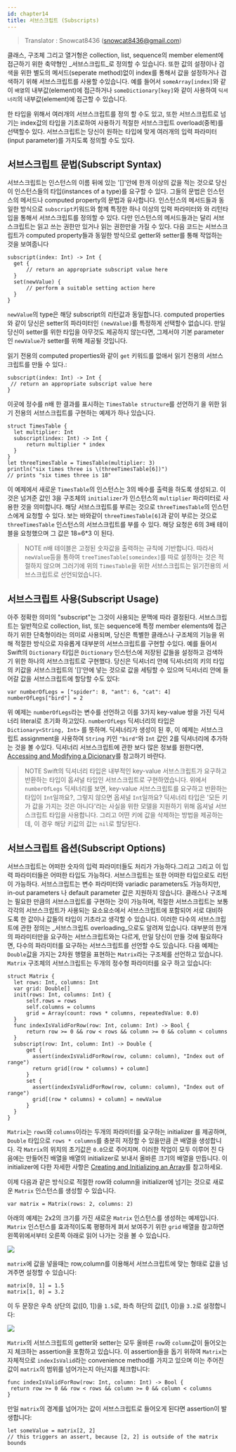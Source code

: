 ```yaml
---
id: chapter14
title: 서브스크립트 (Subscripts)
---
```

> Translator : Snowcat8436 (snowcat8436@gmail.com)

 클래스, 구조체 그리고 열거형은 collection, list, sequence의 member element에 접근하기 위한 축약형인 _서브스크립트_로 정의할 수 있습니다. 또한 값의 설정이나 검색을 위한 별도의 메서드(seperate method)없이 index를 통해서 값을 설정하거나 검색하기 위해 서브스크립트를 사용할 수있습니다. 예를 들어서  `someArray[index]`와 같이 `배열`의 내부값(element)에 접근하거나 `someDictionary[key]`와 같이 사용하여 `딕셔너리`의 내부값(element)에 접근할 수 있습니다.
 
 한 타입을 위해서 여러개의 서브스크립트를 정의 할 수도 있고, 또한 
서브스크립트로 넘기는 index값의 타입을 기초로하여 사용하기 적절한 서브스크립트 overload(중복)를 선택할수 있다. 서브스크립트는 당신이 원하는 타입에 맞게 여러개의 입력 파라미터(input parameter)를 가지도록 정의할 수도 있다.

## 서브스크립트 문법(Subscript Syntax)

서브스크립트는 인스턴스의 이름 뒤에 있는 '[]'안에 한개 이상의 값을 적는 것으로 당신이 인스턴스들의 타입(instances of a type)를 요구할 수 있다. 그들의 문법은 인스턴스의 메서드나 computed property의 문법과 유사합니다.  인스턴스의 메서드들과 동일한 방식으로 `subscript`키워드와 함께 특정한 하나 이상의 입력 파라미터와 와 리턴타입을 통해서 서브스크립트를 정의할 수 있다. 다만 인스턴스의 메서드들과는 달리 서브스크립트는 읽고 쓰는 권한만 있거나 읽는 권한만을 가질 수 있다. 다음 코드는 서브스크립트가 computed property들과 동일한 방식으로 getter와 setter를 통해 작업하는 것을 보여줍니다
```
subscript(index: Int) -> Int {
  get {
	  // return an appropriate subscript value here
  }
  set(newValue) {
	  // perform a suitable setting action here
  }
}
```
`newValue`의 type은 해당 subscript의 리턴값과 동일합니다.
computed properties와 같이 당신은 setter의 파라미터인 `(newValue)`를 특정하게 선택할수 없습니다. 만일 당신이 setter를 위한 타입을 아무것도 제공하지 않는다면, 그제서야 기본 parameter인 `newValue`가 setter를 위해 제공될 것입니다.

읽기 전용의 computed properties와 같이 `get` 키워드를 없애서 읽기 전용의 서브스크립트를 만들 수 있다.:
```
subscript(index: Int) -> Int {
 // return an appropriate subscript value here
}
```
이곳에 정수를 n배 한 결과를 표시하는 `TimesTable structure`를 선언하기 을 위한 읽기 전용의 서브스크립트를 구현하는 예제가 하나 있습니다.
```
struct TimesTable {
  let multiplier: Int
  subscript(index: Int) -> Int {
	  return multiplier * index
  }
}
let threeTimesTable = TimesTable(multiplier: 3)
println("six times three is \(threeTimesTable[6])")
// prints "six times three is 18"
```
이 예제에서 새로운 `TimesTable`의 인스턴스는 3의 배수를 출력을 하도록 생성되고.
이것은 넘겨준 값인 3을 구조체의 `initializer`가 인스턴스의 `multiplier` 파라미터로 사용한 것을 의미합니다. 
해당 서브스크립트를 부르는 것으로 `threeTimesTable`의 인스턴스에게 요청할 수 있다. 보는 바와같이 `threeTimesTable[6]`과 같이 부르는 것으로 `threeTimesTable` 인스턴스의 서브스크립트를 부를 수 있다. 해당 요청은 6의 3배 테이블을 요청했으며 그 값은 18=6*3 이 된다.

>NOTE
n배 테이블은 고정된 숫자값을 출력하는 규칙에 기반합니다. 따라서 `newValue`등을 통하여 `treeTimesTable[someindex]`를 따로 설정하는 것은 적절하지 않으며 그러기에 위의 `TimesTable`을 위한 서브스크립트는 읽기전용의 서브스크립트로 선언되었습니다.

## 서브스크립트 사용(Subscript Usage)

아주 정확한 의미의 "subscript"는 그것이 사용되는 문맥에 따라 결정된다. 서브스크립트는 일반적으로 collection, list, 또는 sequence에 특정 member elements에 접근하기 위한 단축형이라는 의미로 사용되며, 당신은 특별한 클래스나 구조체의 기능을 위해 적절한 방식으로 자유롭게 대부분의 서브스크립트를 구현할 수있다.
예를 들어서 Swift의 `Dictionary` 타입은 `Dictionary` 인스턴스에 저장된 값들을 설정하고 검색하기 위한 하나의 서브스크립트로 구현했다.
당신은 딕셔너리 안에 딕셔너리의 키의 타입의 키값을 서브스크립트의 '[]'안에 넣는 것으로 값을 세팅할 수 있으며 딕셔너리 안에 들어갈 값을 서브스크립트에 할당할 수도 있다:
```
var numberOfLegs = ["spider": 8, "ant": 6, "cat": 4]
numberOfLegs["bird"] = 2
```
위 예제는 `numberOfLegs`라는 변수를 선언하고 이를 3가지 key-value 쌍을 가진 딕셔너리 literal로 초기화 하고있다.
`numberOfLegs` 딕셔너리의 타입은 `Dictionary<String, Int>` 를 뜻하며. 딕셔너리가 생성이 된 후, 이 예제는 서브스크립트 assignment을 사용하여 `String` 키인 `"bird"`와 `Int` 값인 2를 딕셔너리에 추가하는 것을 볼 수있다.
딕셔너리 서브스크립트에 관한 보다 많은 정보를 원한다면, [Accessing and Modifying a Dicionary](https://developer.apple.com/library/prerelease/ios/documentation/Swift/Conceptual/Swift_Programming_Language/CollectionTypes.html#//apple_ref/doc/uid/TP40014097-CH8-XID_142)를 참고하기 바란다.

>NOTE
Swift의 딕셔너리 타입은 내부적인 key-value 서브스크립트가 요구하고 반환하는 타입이 옵셔널 타입인 서브스크립트로 구현하였습니다. 위에서 `numberOfLegs` 딕셔너리를 보면, key-value 서브스크립트를 요구하고 반환하는 타입이 `Int`일까요?, 그렇지 않으면 옵셔널 `Int`일까요? 딕셔너리 타입은  '모든 키가 값을 가지는 것은 아니다'라는 사실을 위한 모델을 지원하기 위해 옵셔널 서브스크립트 타입을 사용합니다. 그리고 어떤 키에 값을 삭제하는 방법을 제공하는데, 이 경우 해당 키값의 값는 `nil`로 할당된다.

## 서브스크립트 옵션(Subscript Options)

서브스크립트는 어떠한 숫자의 입력 파라미터들도 처리가 가능하다.그리고 그리고 이 입력 파라미터들은 어떠한 타입도 가능하다. 서브스크립트는 또한 어떠한 타입으로도 리턴이 가능하다. 서브스크립트는 변수 파라미터와 variadic parameters도 가능하지만, in-out parameters 나 default parameter 값은 지원하지 않습니다.
클래스나 구조체는 필요한 만큼의 서브스크립트를 구현하는 것이 가능하며, 적절한 서브스크립트는 보통 각각의 서브스크립트가 사용되는 요소요소에서 서브스크립트에 포함되어 서로 대비하도록 한 값이나 값들의 타입이 기초라고 생각할 수 있습니다. 
이러한 다수의 서브스크립트에 관한 정의는 _서브스크립트 overloading_으로도 알려져 있습니다.
대부분의 한개의 파라미터만을 요구하는 서브스크립트와는 다르게, 만일 당신이 만들 것에 필요하다면, 다수의 파라미터를 요구하는 서브스크립트를 선언할 수도 있습니다.
다음 예제는 `Double`값을 가지는 2차원 행렬을 표현하는 `Matrix`라는 구조체를 선언하고 있습니다. `Matrix` 구조체의 서브스크립트는 두개의 정수형 파라미터를 요구 하고 있습니다:
```
struct Matrix {
  let rows: Int, columns: Int
  var grid: Double[]
  init(rows: Int, columns: Int) {
	  self.rows = rows
	  self.columns = columns
	  grid = Array(count: rows * columns, repeatedValue: 0.0)
  }
  func indexIsValidForRow(row: Int, column: Int) -> Bool {
	  return row >= 0 && row < rows && column >= 0 && column < columns
  }
  subscript(row: Int, column: Int) -> Double {	
      get {
        assert(indexIsValidForRow(row, column: column), "Index out of range")
        return grid[(row * columns) + column]
      }
      set {
        assert(indexIsValidForRow(row, column: column), "Index out of range")
        grid[(row * columns) + column] = newValue
      }
  }
}
```
`Matrix`는 `rows`와 `columns`이라는 두개의 파라미터를 요구하는 initializer 를 제공하며, `Double` 타입으로 `rows * columns`를 충분히 저장할 수 있을만큼 큰 배열을 생성합니다. 각 `Matrix`의 위치의 초기값은 `0.0`으로 주어지며. 이러한 작업이 모두 이루어 진 다음에는 만들어진 배열을 배열의 initializer로 보내서 올바른 크기의 배열을 만듭니다. 이 initializer에 다한 자세한 사항은 [Creating and Initializing an Array](https://developer.apple.com/library/prerelease/ios/documentation/Swift/Conceptual/Swift_Programming_Language/CollectionTypes.html#//apple_ref/doc/uid/TP40014097-CH8-XID_142)를 참고하세요.

이제 다음과 같은 방식으로  적절한 row와 column을  initializer에 넘기는 것으로 새로운 `Matrix` 인스턴스를 생성할 수 있습니다.
```
var matrix = Matrix(rows: 2, columns: 2)
```
아래의 예제는 2x2의 크기를 가진 새로운 `Matrix` 인스턴스를 생성하는 예제입니다. `Matrix` 인스턴스를 효과적이도록 평평하게 펴서 보여주기 위한 `grid` 배열을 참고하면 왼쪽위에서부터 오른쪽 아래로 읽어 나가는 것을 볼 수 있습니다.

![](https://developer.apple.com/library/prerelease/ios/documentation/Swift/Conceptual/Swift_Programming_Language/Art/subscriptMatrix01_2x.png)

`matrix`에 값을 넣을때는 row,column를 이용해서 서브스크립트에 맞는 형태로 값을 넘겨주면 설정할 수 있습니다:
```
matrix[0, 1] = 1.5
matrix[1, 0] = 3.2
```
이 두 문장은 우측 상단의 값([0, 1])을 `1.5`로, 좌측 하단의 값([1, 0])을 `3.2`로 설정합니다:

![](https://developer.apple.com/library/prerelease/ios/documentation/Swift/Conceptual/Swift_Programming_Language/Art/subscriptMatrix02_2x.png)

`Matrix`의 서브스크립트의 getter와 setter는 모두 올바른 `row`와 `column`값이 들어오는지 체크하는 assertion을 포함하고 있습니다. 이 assertion들을 돕기 위하여 `Matrix`는 자체적으로 `indexIsValid`라는 convenience method를 가지고 있으며 이는 주어진 값이 `matrix`의 범위를 넘어가는지 아닌지를 체크합니다:
```
func indexIsValidForRow(row: Int, column: Int) -> Bool {
 return row >= 0 && row < rows && column >= 0 && column < columns
}
```
만일 `matrix`의 경계를 넘어가는 값이 서브스크립트로 들어오게 된다면 assertion이 발생합니다:
```
let someValue = matrix[2, 2]
// this triggers an assert, because [2, 2] is outside of the matrix bounds 
```


